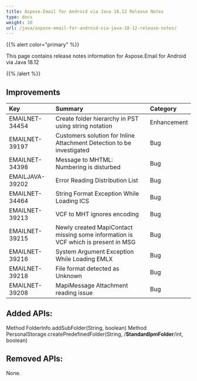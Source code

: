 ```yaml
---
title: Aspose.Email for Android via Java 18.12 Release Notes
type: docs
weight: 10
url: /java/aspose-email-for-android-via-java-18-12-release-notes/
---
```


{{% alert color="primary" %}} 

This page contains release notes information for Aspose.Email for Android via Java 18.12

{{% /alert %}} 


## **Improvements**


|**Key**|**Summary**|**Category**|
| :- | :- | :- |
|EMAILNET-34454|Create folder hierarchy in PST using string notation|Enhancement|
|EMAILNET-39197|Customers solution for Inline Attachment Detection to be investigated|Bug|
|EMAILNET-34398|Message to MHTML: Numbering is disturbed|Bug|
|EMAILJAVA-39202|Error Reading Distribution List|Bug|
|EMAILNET-34464 |String Format Exception While Loading ICS|Bug|
|EMAILNET-39213|VCF to MHT ignores encoding|Bug|
|EMAILNET-39215|Newly created MapiContact missing some information is VCF which is present in MSG|Bug|
|EMAILNET-39216|System Argument Exception While Loading EMLX|Bug|
|EMAILNET-39218|File format detected as Unknown|Bug|
|EMAILNET-39208|MapiMessage Attachment reading issue|Bug|


## **Added APIs:**
Method FolderInfo.addSubFolder(String, boolean)
Method PersonalStorage.createPredefinedFolder(String, /**StandardIpmFolder**/int, boolean)
## **Removed APIs:**
None.
